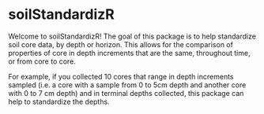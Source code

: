 # soilStandardizR

Welcome to soilStandardizR! The goal of this package is to help standardize soil core data, by depth or horizon. This allows for the comparison of properties of core in depth increments that are the same, throughout time, or from core to core. 

For example, if you collected 10 cores that range in depth increments sampled (i.e. a core with a sample from 0 to 5cm depth and another core with 0 to 7 cm depth) and in terminal depths collected, this package can help to standardize the depths. 
